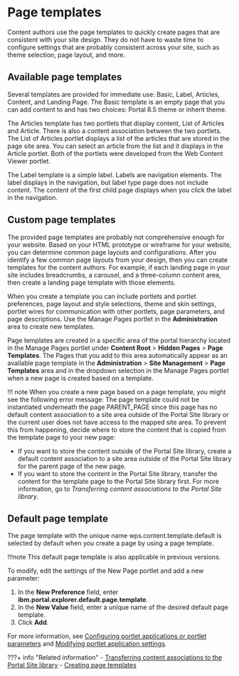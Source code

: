 # Page templates


Content authors use the page templates to quickly create pages that are consistent with your site design. They do not have to waste time to configure settings that are probably consistent across your site, such as theme selection, page layout, and more.

## Available page templates

Several templates are provided for immediate use: Basic, Label, Articles, Content, and Landing Page. The Basic template is an empty page that you can add content to and has two choices: Portal 8.5 theme or inherit theme.

The Articles template has two portlets that display content, List of Articles and Article. There is also a content association between the two portlets. The List of Articles portlet displays a list of the articles that are stored in the page site area. You can select an article from the list and it displays in the Article portlet. Both of the portlets were developed from the Web Content Viewer portlet.

The Label template is a simple label. Labels are navigation elements. The label displays in the navigation, but label type page does not include content. The content of the first child page displays when you click the label in the navigation.

## Custom page templates

The provided page templates are probably not comprehensive enough for your website. Based on your HTML prototype or wireframe for your website, you can determine common page layouts and configurations. After you identify a few common page layouts from your design, then you can create templates for the content authors. For example, if each landing page in your site includes breadcrumbs, a carousel, and a three-column content area, then create a landing page template with those elements.

When you create a template you can include portlets and portlet preferences, page layout and style selections, theme and skin settings, portlet wires for communication with other portlets, page parameters, and page descriptions. Use the Manage Pages portlet in the **Administration** area to create new templates.

Page templates are created in a specific area of the portal hierarchy located in the Manage Pages portlet under **Content Root** \> **Hidden Pages** \> **Page Templates**. The Pages that you add to this area automatically appear as an available page template in the **Administration** \> **Site Management** \> **Page Templates** area and in the dropdown selection in the Manage Pages portlet when a new page is created based on a template.

!!! note
    When you create a new page based on a page template, you might see the following error message: The page template could not be instantiated underneath the page PARENT\_PAGE since this page has no default content association to a site area outside of the Portal Site library or the current user does not have access to the mapped site area. To prevent this from happening, decide where to store the content that is copied from the template page to your new page:

-   If you want to store the content outside of the Portal Site library, create a default content association to a site area outside of the Portal Site library for the parent page of the new page.
-   If you want to store the content in the Portal Site library, transfer the content for the template page to the Portal Site library first. For more information, go to *Transferring content associations to the Portal Site library*.

## Default page template

The page template with the unique name wps.content.template.default is selected by default when you create a page by using a page template.

!!!note
    This default page template is also applicable in previous versions. 

To modify, edit the settings of the New Page portlet and add a new parameter:<br>

1. In the **New Preference** field, enter **ibm.portal.explorer.default.page.template**.
2. In the **New Value** field, enter a unique name of the desired default page template.
3. Click **Add**.

For more information, see [Configuring portlet applications or portlet parameters](../../../extend_dx/portlets_development/mng_portlets_apps_widgets/modifying_portlet_app_and_portlets/portletapps_cfg.md) and [Modifying portlet application settings](../../../extend_dx/portlets_development/mng_portlets_apps_widgets/portlet_management/managing_portlet_apps/h_papp_modify_portlet_app_parms.md).


???+ info "Related information" 
    - [Transferring content associations to the Portal Site library](../../../manage_content/wcm_authoring/authoring_portlet/content_management_artifacts/pages/managed_pages/cfg_managed_pages/wcm_config_mngpages_transfer.md)
    - [Creating page templates](../../../deployment/manage/portal_admin_tools/portal_user_interface/managing_pages/managing_page_properties/h_mp_create_page_templates.md)

